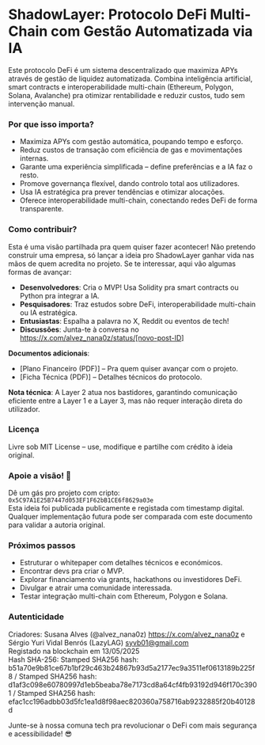 # ShadowLayer: Protocolo DeFi Multi-Chain com Gestão Automatizada via IA

Este protocolo DeFi é um sistema descentralizado que maximiza APYs através de gestão de liquidez automatizada. Combina inteligência artificial, smart contracts e interoperabilidade multi-chain (Ethereum, Polygon, Solana, Avalanche) pra otimizar rentabilidade e reduzir custos, tudo sem intervenção manual.

### Por que isso importa?
- Maximiza APYs com gestão automática, poupando tempo e esforço.
- Reduz custos de transação com eficiência de gas e movimentações internas.
- Garante uma experiência simplificada – define preferências e a IA faz o resto.
- Promove governança flexível, dando controlo total aos utilizadores.
- Usa IA estratégica pra prever tendências e otimizar alocações.
- Oferece interoperabilidade multi-chain, conectando redes DeFi de forma transparente.

### Como contribuir?
Esta é uma visão partilhada pra quem quiser fazer acontecer! Não pretendo construir uma empresa, só lançar a ideia pro ShadowLayer ganhar vida nas mãos de quem acredita no projeto. Se te interessar, aqui vão algumas formas de avançar:

- **Desenvolvedores**: Cria o MVP! Usa Solidity pra smart contracts ou Python pra integrar a IA.
- **Pesquisadores**: Traz estudos sobre DeFi, interoperabilidade multi-chain ou IA estratégica.
- **Entusiastas**: Espalha a palavra no X, Reddit ou eventos de tech!
- **Discussões**: Junta-te à conversa no https://x.com/alvez_nana0z/status/[novo-post-ID]


**Documentos adicionais**:
- [Plano Financeiro (PDF)] – Pra quem quiser avançar com o projeto.
- [Ficha Técnica (PDF)] – Detalhes técnicos do protocolo.

**Nota técnica**: A Layer 2 atua nos bastidores, garantindo comunicação eficiente entre a Layer 1 e a Layer 3, mas não requer interação direta do utilizador.

### Licença
Livre sob MIT License – use, modifique e partilhe com crédito à ideia original.

### Apoie a visão! 🚀
Dê um gás pro projeto com cripto:  
`0x5C97A1E25B7447d053EF1F62bB1CE6f8629a03e`  
Esta ideia foi publicada publicamente e registada com timestamp digital. Qualquer implementação futura pode ser comparada com este documento para validar a autoria original.

### Próximos passos
- Estruturar o whitepaper com detalhes técnicos e económicos.
- Encontrar devs pra criar o MVP.
- Explorar financiamento via grants, hackathons ou investidores DeFi.
- Divulgar e atrair uma comunidade interessada.
- Testar integração multi-chain com Ethereum, Polygon e Solana.

### Autenticidade
Criadores: Susana Alves (@alvez_nana0z) https://x.com/alvez_nana0z e Sérgio Yuri Vidal Benrós (LazyLAG) syvb01@gmail.com  
Registado na blockchain em 13/05/2025  
Hash SHA-256: Stamped SHA256 hash: b51a70e9b81ce67b1bf29c463b24867b93d5a2177ec9a3511ef0613189b225f8 / Stamped SHA256 hash: d1af3c098e60780997d1eb5beaba78e7173cd8a64cf4fb93192d946f170c3901 / Stamped SHA256 hash: efac1cc196adbb03d5fc1ea1d8f98aec820360a758716ab9232885f20b40128d  

Junte-se à nossa comuna tech pra revolucionar o DeFi com mais segurança e acessibilidade! 😎
